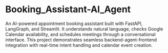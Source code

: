 # Booking_Assistant-AI_Agent
An AI-powered appointment booking assistant built with FastAPI, LangGraph, and Streamlit. It understands natural language, checks Google Calendar availability, and schedules meetings through a conversational interface. This project demonstrates seamless backend-agent-frontend integration with real-time intent handling and calendar event creation.
